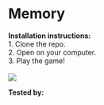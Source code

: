 <h1>Memory</h1>
<strong>Installation instructions:</strong><br>
1. Clone the repo.<br>
2. Open on your computer.<br>
3. Play the game!<br>

<br>
<img src="https://media.giphy.com/media/65NO1TrKrJUT6/giphy.gif">


<strong>Tested by:</strong>

